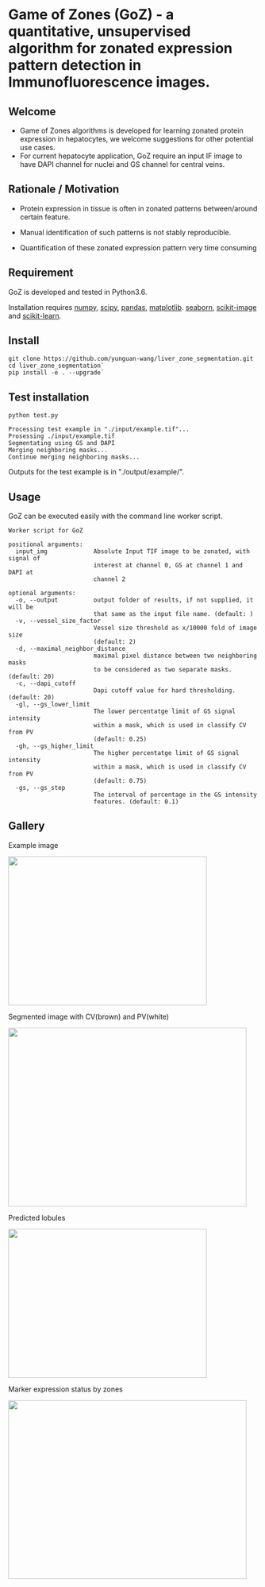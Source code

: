# Game of Zones (GoZ) - a quantitative, unsupervised algorithm for zonated expression pattern detection in Immunofluorescence images.

## Welcome
* Game of Zones algorithms is developed for learning zonated protein expression in hepatocytes, we welcome suggestions for other potential use cases.
* For current hepatocyte application, GoZ require an input IF image to have DAPI channel for nuclei and GS channel for central veins.
## Rationale / Motivation
* Protein expression in tissue is often in zonated patterns between/around certain feature.

* Manual identification of such patterns is not stably reproducible.

* Quantification of these zonated expression pattern very time consuming

## Requirement
GoZ is developed and tested in Python3.6.

Installation requires [numpy](http://www.numpy.org/), [scipy](https://www.scipy.org/), [pandas](https://pandas.pydata.org/), [matplotlib](https://matplotlib.org/). [seaborn](https://github.com/mwaskom/seaborn), [scikit-image](https://scikit-image.org/) and [scikit-learn](https://scikit-learn.org/).

## Install
```
git clone https://github.com/yunguan-wang/liver_zone_segmentation.git
cd liver_zone_segmentation`
pip install -e . --upgrade`
```
## Test installation
```
python test.py
```
```
Processing test example in "./input/example.tif"...
Prosessing ./input/example.tif
Segmentating using GS and DAPI
Merging neighboring masks...
Continue merging neighboring masks...
```
Outputs for the test example is in "./output/example/".

## Usage
GoZ can be executed easily with the command line worker script.

```
Worker script for GoZ

positional arguments:
  input_img             Absolute Input TIF image to be zonated, with signal of
                        interest at channel 0, GS at channel 1 and DAPI at
                        channel 2

optional arguments:
  -o, --output          output folder of results, if not supplied, it will be
                        that same as the input file name. (default: )
  -v, --vessel_size_factor
                        Vessel size threshold as x/10000 fold of image size
                        (default: 2)
  -d, --maximal_neighbor_distance
                        maximal pixel distance between two neighboring masks
                        to be considered as two separate masks. (default: 20)
  -c, --dapi_cutoff
                        Dapi cutoff value for hard thresholding. (default: 20)
  -gl, --gs_lower_limit
                        The lower percentatge limit of GS signal intensity
                        within a mask, which is used in classify CV from PV
                        (default: 0.25)
  -gh, --gs_higher_limit
                        The higher percentatge limit of GS signal intensity
                        within a mask, which is used in classify CV from PV
                        (default: 0.75)
  -gs, --gs_step
                        The interval of percentage in the GS intensity
                        features. (default: 0.1)
```
## Gallery
Example image

<img src="https://github.com/yunguan-wang/liver_zone_segmentation/blob/master/input/example.JPG" height="300" width="400">

Segmented image with CV(brown) and PV(white)

<img src="https://github.com/yunguan-wang/liver_zone_segmentation/blob/master/output/example/Marker%20segmented_classfied.png" height="360" width="480">

Predicted lobules

<img src="https://github.com/yunguan-wang/liver_zone_segmentation/blob/master/output/example/lobules.JPG" height="300" width="400">

Marker expression status by zones

<img src="https://github.com/yunguan-wang/liver_zone_segmentation/blob/master/output/example/Marker%20signal%20intensity%20in%20zones.png" height="360" width="480">

